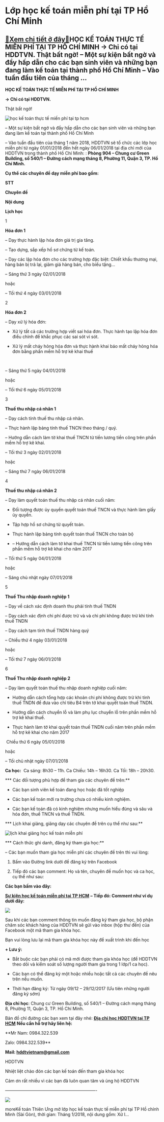 Lớp học kế toán miễn phí tại TP Hồ Chí Minh
====================================================

[:gift:Xem chi tiết ở đây:gift:](https://hddtvn.com/lop-ho%cc%a3c-ke-toan-mie%cc%83n-phi-ta%cc%a3i-tp-ho-chi-minh/)HỌC KẾ TOÁN THỰC TẾ MIỄN PHÍ TẠI TP HỒ CHÍ MINH -> Chỉ có tại HDDTVN. Thật bất ngờ! – Một sự kiện bất ngờ và đầy hấp dẫn cho các bạn sinh viên và những bạn đang làm kế toán tại thành phố Hồ Chí Minh – Vào tuần đầu tiên của tháng …
-------------------------------------------------------------------------------------------------------------------------------------------------------------------------------------------------------------------------------------------------


**HỌC KẾ TOÁN THỰC TẾ MIỄN PHÍ TẠI TP HỒ CHÍ MINH** 



**-> Chỉ có tại HDDTVN.**

Thật bất ngờ!  

![học kế toán thực tế miến phí tại tp hcm](https://hddtvn.com/wp-content/uploads/2021/01/hoc-ke-toan-thuc-te-mien-phi.gif "học kế toán thực tế miến phí tại tp hcm")


– Một sự kiện bất ngờ và đầy hấp dẫn cho các bạn sinh viên và những bạn đang làm kế toán tại thành phố Hồ Chí Minh  

– Vào tuần đầu tiên của tháng 1 năm 2018, HDDTVN sẽ tổ chức các lớp học miễn phí từ ngày 01/01/2018 đến hết ngày 06/01/2018 tại địa chỉ mới của HDDTVN trong thành phố Hồ Chí Minh: : **Phòng 904 – Chung cư Green Building, số 540/1 – Đường cách mạng tháng 8, Phường 11, Quận 3, TP. Hồ Chí Minh.**


**Cụ thể các chuyên đề dạy miễn phí bao gồm:**






**STT**

**Chuyên đề**

**Nội dung**

**Lịch học**



1

**Hóa đơn 1**

– Dạy thực hành lập hóa đơn giá trị gia tăng.  

 – Tạo dựng, sắp xếp hồ sơ chứng từ kế toán.  

 – Dạy các lập hóa đơn cho các trường hợp đặc biệt: Chiết khấu thương mại, hàng bán bị trả lại, giảm giá hàng bán, cho biếu tặng…

– Sáng thứ 3 ngày 02/01/2018  

 hoặc  

 – Tối thứ 4 ngày 03/01/2018



2

**Hóa đơn 2**

– Dạy xử lý hóa đơn:  

 + Xử lý tất cả các trường hợp viết sai hóa đơn. Thực hành tạo lập hóa đơn điều chỉnh để khắc phục các sai sót vi sót.  

 + Xử lý mất cháy hỏng hóa đơn và thực hành khai báo mất cháy hỏng hóa đơn bằng phần mềm hỗ trợ kê khai thuế  

  

– Sáng thứ 5 ngày 04/01/2018  

 hoặc  

 – Tối thứ 6 ngày 05/01/2018



3

**Thuế thu nhập cá nhân 1**

– Dạy cách tính thuế thu nhập cá nhân.  

 – Thực hành lập bảng tính thuế TNCN theo tháng / quý.  

 – Hướng dẫn cách làm tờ khai thuế TNCN từ tiền lương tiền công trên phần mềm hỗ trợ kê khai.

– Tối thứ 3 ngày 02/01/2018  

 hoặc  

 – Sáng thứ 7 ngày 06/01/2018



4

**Thuế thu nhập cá nhân 2**

– Dạy làm quyết toán thuế thu nhập cá nhân cuối năm:  

 + Đối tượng được ủy quyền quyết toán thuế TNCN và thực hành làm giấy ủy quyền.  

 + Tập hợp hồ sơ chứng từ quyết toán.  

 + Thực hành lập bảng tính quyết toán thuế TNCN cho toàn bộ  

 + – Hướng dẫn cách làm tờ khai thuế TNCN từ tiền lương tiền công trên phần mềm hỗ trợ kê khai cho năm 2017

– Tối thứ 5 ngày 04/01/2018  

 hoặc  

 – Sáng chủ nhật ngày 07/01/2018



5

**Thuế Thu nhập doanh nghiệp 1**

– Dạy về cách xác định doanh thu phải tính thuế TNDN  

 – Dạy cách xác định chi phí được trừ và và chi phí không được trừ khi tính thuế TNDN  

 – Dạy cách tạm tính thuế TNDN hàng quý

– Chiều thứ 4 ngày 03/01/2018  

 hoặc  

 – Tối thứ 7 ngày 06/01/2018



6

**Thuế Thu nhập doanh nghiệp 2**

– Dạy làm quyết toán thuế thu nhập doanh nghiệp cuối năm:  

 + Hướng dẫn cách tổng hợp các khoản chi phí không được trừ khi tính thuế TNDN để đưa vào chỉ tiêu B4 trên tờ khai quyết toán thuế TNDN.  

 + Hướng dẫn cách chuyển lỗ và làm phụ lục chuyển lỗ trên phần mềm hỗ trợ kê khai thuế.  

 + Thực hành làm tờ khai quyết toán thuế TNDN cuối năm trên phần mềm hỗ trợ kê khai cho năm 2017

 Chiều thứ 6 ngày 05/01/2018  

 hoặc  

 – Tối chủ nhật ngày 07/01/2018




**Ca học:**  Ca sáng: 8h30 – 11h. Ca Chiều: 14h – 16h30. Ca Tối: 18h – 20h30.


*** Các đối tượng phù hợp để tham gia các chuyên đề trên:**  

+ Các bạn sinh viên kế toán đang học hoặc đã tốt nghiệp  

+ Các bạn kế toán mới ra trường chưa có nhiều kinh nghiệm.  

+ Các bạn kế toán đã có kinh nghiệm nhưng muốn hiểu đúng và sâu và hóa đơn, thuế TNCN và thuế TNDN.


*** Lịch khai giảng, giảng dạy các chuyên đề trên cụ thể như sau:**


![lịch khai giảng học kế toán miễn phí](https://hddtvn.com/wp-content/uploads/2021/01/lich-khai-giang-hoc-ke-toan-mien-phi.png "lịch khai giảng học kế toán miễn phí")


*** Cách thức ghi danh, đăng ký tham gia học:**


– Các bạn muốn tham gia học miễn phí các chuyên đề trên thì vui lòng:  

1. Bấm vào Đường link dưới để đăng ký trên Facebook  

2. Tiếp đó các bạn comment: Họ và tên, chuyên đề muốn học và ca học, cụ thể như sau:


**Các bạn bấm vào đây:**

**[Sự kiện học kế toán miễn phí tại TP HCM](https://www.facebook.com/events/756337784577246/ "sự kiện học kế toán miễn phí tại TP HCM")**
**– Tiếp đó: Comment như ví dụ dưới đây:**


![](https://hddtvn.com/wp-content/uploads/2021/01/dang-ky-tren-face.png)


Sau khi các bạn comment thông tin muốn đăng ký tham gia học, bộ phận chăm sóc khách hàng của HDDTVN sẽ gửi vào inbox (hộp thư đến) của Facebook một mã tham gia khóa học.


Bạn vui lòng lưu lại mã tham gia khóa học này để xuất trình khi đến học


**+ Lưu ý:**  

+ Bắt buộc các bạn phải có mã mới được tham gia khóa học (để HDDTVN theo dõi và kiểm soát số lượng người tham gia trong 1 lớp/1 ca học).  

+ Các bạn có thể đăng ký một hoặc nhiều hoặc tất cả các chuyên đề nêu trên nếu muốn.  

+ Thời hạn đăng ký: Từ ngày 09/12 – 29/12/2017 (Ưu tiên những người đăng ký sớm)



**Địa chỉ học**: Chung cư Green Building, số 540/1 – Đường cách mạng tháng 8, Phường 11, Quận 3, TP. Hồ Chí Minh.

  

Bản đồ chỉ đường các bạn xem tại đây nhé: **[Địa chỉ học HDDTVN tại TP HCM](# "địa chỉ học HDDTVN tại tp hcm")**
**Nếu cần hỗ trợ hãy liên hệ:**



**Mr Nam: 0984.322.539  

 Zalo: 0984.322.539**  

**Mail: hddtvietnam@gmail.com**

HDDTVN  

 Nhiệt liệt chào đón các bạn kế toán đến tham gia khóa học  

 Cảm ơn rất nhiều vì các bạn đã luôn quan tâm và ủng hộ HDDTVN  

 —————————————————————-  

![](https://hddtvn.com/wp-content/uploads/2021/01/Untitled.png)


moreKế toán Thiên Ưng mở lớp học kế toán thực tế miễn phí tại TP Hồ chính Minh (Sài Gòn), thời gian: Tháng 1/2018, nội dung gồm: Xử l…

